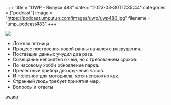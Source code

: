 +++
title = "UWP - Выпуск 483"
date = "2023-03-30T17:35:44"
categories = ["podcast"]
image = "https://podcast.umputun.com/images/uwp/uwp483.jpg"
filename = "ump_podcast483"
+++

![](https://podcast.umputun.com/images/uwp/uwp483.jpg)

- Ложная пятница.
- Процесс построения новой ванны начался с разрушения.
- Поставщик данных учудил два раза.
- Совещание непонятно о чем, но с требованием сроков.
- По часовому хобби обновление парка.
- Прелестный прибор для кручения часов.
- И полезное для мотоцикла, хотя непонятно как.
- Странный людь требует принятия мер.
- Вопросы и ответы

[аудио](https://podcast.umputun.com/media/ump_podcast483.mp3)
<audio src="https://podcast.umputun.com/media/ump_podcast483.mp3" preload="none"></audio>
